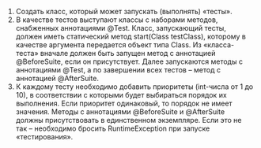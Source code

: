 1. Создать класс, который может запускать (выполнять) «тесты».
1. В качестве тестов выступают классы с наборами методов, снабженных аннотациями @Test. Класс, запускающий тесты, должен иметь статический метод start(Class testClass), которому в качестве аргумента передается объект типа Class. Из «класса-теста» вначале должен быть запущен метод с аннотацией @BeforeSuite, если он присутствует. Далее запускаются методы с аннотациями @Test, а по завершении всех тестов – метод с аннотацией @AfterSuite.
1. К каждому тесту необходимо добавить приоритеты (int-числа от 1 до 10), в соответствии с которыми будет выбираться порядок их выполнения. Если приоритет одинаковый, то порядок не имеет значения. Методы с аннотациями @BeforeSuite и @AfterSuite должны присутствовать в единственном экземпляре. Если это не так – необходимо бросить RuntimeException при запуске «тестирования».